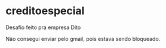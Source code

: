 # creditoespecial
Desafio feito pra empresa Dito

Não consegui enviar pelo gmail, pois estava sendo bloqueado.
